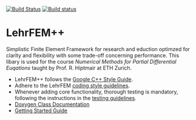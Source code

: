 [![Build Status](https://travis-ci.org/craffael/lehrfempp.svg?branch=master)](https://travis-ci.org/craffael/lehrfempp/branches)
[![Build status](https://ci.appveyor.com/api/projects/status/wfr8sb13ivp3595w/branch/master?svg=true)](https://ci.appveyor.com/project/craffael/lehrfempp/branch/master)

# LehrFEM++
Simplistic Finite Element Framework for research and eduction optimzed for clarity and
flexibility with some trade-off concerning performance. This libary is used for the course _Numerical Methods for Partial Differential Euqations_ taught by Prof. R. Hiptmair at ETH Zurich.

* LehrFEM++ follows the [Google C++ Style
Guide](https://google.github.io/styleguide/cppguide.html#Naming).
* Adhere to the LehrFEM [coding style
  guidelines](https://github.com/craffael/lehrfempp/wiki/Contribute).
* Whenever adding core functionality, thorough testing is mandatory, following the
  instructions in the [testing
  guidelines](https://github.com/craffael/lehrfempp/wiki/Contribute).
* [Doxygen Class Documentation](https://craffael.github.io/lehrfempp)
* [Getting Started Guide](https://craffael.github.io/lehrfempp/getting_started.html)
